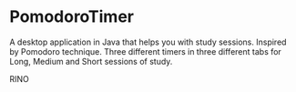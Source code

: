 # PomodoroTimer
A desktop application in Java that helps you with study sessions.
Inspired by Pomodoro technique.
Three different timers in three different tabs for Long, Medium and Short sessions of study.

RINO

